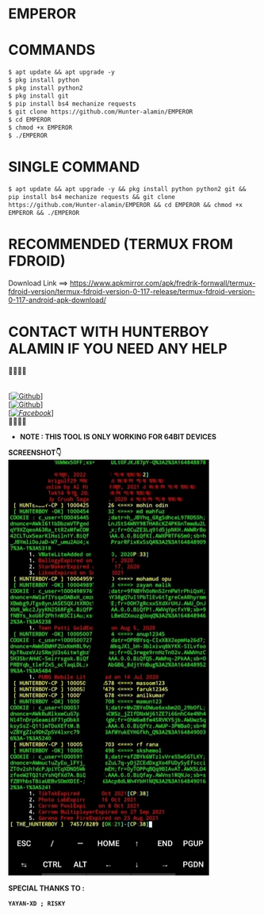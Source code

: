 # EMPEROR
# COMMANDS 

````
$ apt update && apt upgrade -y
$ pkg install python
$ pkg install python2
$ pkg install git
$ pip install bs4 mechanize requests
$ git clone https://github.com/Hunter-alamin/EMPEROR
$ cd EMPEROR
$ chmod +x EMPEROR
$ ./EMPEROR

````

# SINGLE COMMAND
````
$ apt update && apt upgrade -y && pkg install python python2 git && pip install bs4 mechanize requests && git clone https://github.com/Hunter-alamin/EMPEROR && cd EMPEROR && chmod +x EMPEROR && ./EMPEROR

````

# RECOMMENDED (TERMUX FROM FDROID)
Download Link ==> https://www.apkmirror.com/apk/fredrik-fornwall/termux-fdroid-version/termux-fdroid-version-0-117-release/termux-fdroid-version-0-117-android-apk-download/

# CONTACT WITH  HUNTERBOY ALAMIN IF YOU NEED ANY HELP
<b>🔰🔰🔰🔰</b> </br></b></br> <br>[[![Github](https://img.shields.io/badge/Github-[HUNTERBOY_ALAMIN]-blue?style=flat-square&logo=GITHUBlogoColor=blue&labelColor=blue)](https://github.com/Hunter-alamin)] <br> [[![Github](https://img.shields.io/badge/TELEGRAM-[HUNTERBOY_ALAMIN]-red?style=flat-square&logo=TELEGRAMlogoColor=red&labelColor=cyan)](https://t.me/alamin123khan)]<br> [_[![Facebook](https://img.shields.io/badge/Facebook-HUNTERBOY_ALAMIN]-yellow?style=flat-square&logo=facebooklogoColor=green&labelColor=red)](https://www.facebook.com/hunterboy.alamin)_]<br><b>🔰🔰🔰🔰

* NOTE : THIS TOOL IS ONLY WORKING FOR 64BIT DEVICES 

SCREENSHOT👇
![](https://github.com/Hunter-alamin/EMPEROR/blob/main/IMG_20220329_094936.jpg)

SPECIAL THANKS TO :
````
YAYAN-XD ; RISKY
````
